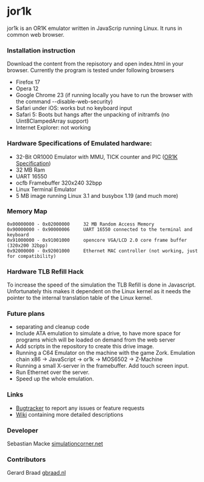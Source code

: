 # jor1k

jor1k is an  OR1K emulator written in JavaScrip running Linux. It runs in common web browser.

### Installation instruction
Download the content from the repisotory and open index.html in your browser. Currently the program is tested under following browsers
 * Firefox 17
 * Opera 12
 * Google Chrome 23 (if running locally you have to run the browser with the command --disable-web-security)
 * Safari under iOS: works but no keyboard input
 * Safari 5: Boots but hangs after the unpacking of initramfs (no Uint8ClampedArray support)
 * Internet Explorer: not working

### Hardware Specifications of Emulated hardware:

 * 32-Bit OR1000 Emulator with MMU, TICK counter and PIC ([OR1K Specification][or1k specification])
 * 32 MB Ram
 * UART 16550
 * ocfb Framebuffer 320x240 32bpp
 * Linux Terminal Emulator
 * 5 MB image running Linux 3.1 and busybox 1.19 (and much more)
    
### Memory Map

    0x00000000 - 0x02000000     32 MB Random Access Memory
    0x90000000 - 0x90000006     UART 16550 connected to the terminal and keyboard
    0x91000000 - 0x91001000     opencore VGA/LCD 2.0 core frame buffer (320x200 32bpp)
    0x92000000 - 0x92001000     Ethernet MAC controller (not working, just for compatibility)

### Hardware TLB Refill Hack
To increase the speed of the simulation the TLB Refill is done in Javascript. Unfortunately 
this makes it dependent on the Linux kernel as it needs the pointer to the internal translation table of 
the Linux kernel.

### Future plans
 * separating and cleanup code 
 * Include ATA emulation to simulate a drive, to have more space for programs which will be loaded on demand from the web server
 * Add scripts in the repository to create this drive image.
 * Running a C64 Emulator on the machine with the game Zork.
   Emulation chain x86 -> JavaScript -> or1k -> MOS6502 -> Z-Machine
 * Running a small X-server in the framebuffer. Add touch screen input.
 * Run Ethernet over the server.
 * Speed up the whole emulation.

### Links

 * [Bugtracker][project issues] to report any issues or feature requests
 * [Wiki][project wiki] containing more detailed descriptions


### Developer
Sebastian Macke [simulationcorner.net](http://simulationcorner.net)

### Contributors
Gerard Braad [gbraad.nl](http://gbraad.nl)

[or1k specification]: http://opencores.org/or1k/Main_Page
[project issues]: https://github.com/s-macke/jor1k/issues
[project wiki]: https://github.com/s-macke/jor1k/wiki
